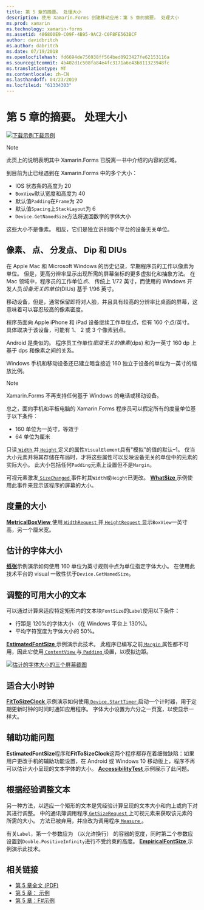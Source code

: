 ```yaml
---
title: 第 5 章的摘要。 处理大小
description: 使用 Xamarin.Forms 创建移动应用：第 5 章的摘要。 处理大小
ms.prod: xamarin
ms.technology: xamarin-forms
ms.assetid: 486800E9-C09F-4B95-9AC2-C0F8FE563BCF
author: davidbritch
ms.author: dabritch
ms.date: 07/19/2018
ms.openlocfilehash: fd6694de756938ff564bed0923427fe62153116a
ms.sourcegitcommit: 4b402d1c508fa84e4fc3171a6e43b811323948fc
ms.translationtype: MT
ms.contentlocale: zh-CN
ms.lasthandoff: 04/23/2019
ms.locfileid: "61334303"
---
```

# <a name="summary-of-chapter-5-dealing-with-sizes"></a>第 5 章的摘要。 处理大小

[![下载示例](~/media/shared/download.png)下载示例](https://github.com/xamarin/xamarin-forms-book-samples/tree/master/Chapter05)

> [!NOTE]
> 此页上的说明表明其中 Xamarin.Forms 已脱离一书中介绍的内容的区域。

到目前为止已经遇到在 Xamarin.Forms 中的多个大小：

- IOS 状态条的高度为 20
- `BoxView`默认宽度和高度为 40
- 默认值`Padding`在`Frame`为 20
- 默认值`Spacing`上`StackLayout`为 6
- `Device.GetNamedSize`方法将返回数字的字体大小

这些大小不是像素。 相反，它们是独立识别每个平台的设备无关单位。

## <a name="pixels-points-dps-dips-and-dius"></a>像素、 点、 分发点、 Dip 和 DIUs

在 Apple Mac 和 Microsoft Windows 的历史记录，早期程序员的工作以像素为单位。 但是，更高分辨率显示出现所需的屏幕坐标的更多虚拟化和抽象方法。 在 Mac 领域中，程序员的工作单位*点*、 传统上 1/72 英寸，而使用的 Windows 开发人员*设备无关的单位*(DIUs) 基于 1/96 英寸。

移动设备，但是，通常保留即将对人脸，并且具有较高的分辨率比桌面的屏幕，这意味着可以容忍较高的像素密度。

程序员面向 Apple iPhone 和 iPad 设备继续工作单位*点*，但有 160 个点/英寸。 具体取决于该设备，可能有 1、 2 或 3 个像素到点。

Android 是类似的。 程序员工作单位*密度无关的像素*(dps) 和为一英寸 160 dp 上基于 dps 和像素之间的关系。

Windows 手机和移动设备还已建立暗含接近 160 独立于设备的单位为一英寸的缩放比例。

> [!NOTE]
> Xamarin.Forms 不再支持任何基于 Windows 的电话或移动设备。

总之，面向手机和平板电脑的 Xamarin.Forms 程序员可以假定所有的度量单位基于以下条件：

- 160 单位为一英寸，等效于
- 64 单位为厘米

只读[ `Width` ](xref:Xamarin.Forms.VisualElement.Width)并[ `Height` ](xref:Xamarin.Forms.VisualElement.Height)定义的属性`VisualElement`具有"模拟"的值的默认&ndash;1。 仅当大小元素并将其存储在布局时，才将这些属性可以反映设备无关的单位中的元素的实际大小。 此大小包括任何`Padding`元素上设置但不是`Margin`。

可视元素激发[ `SizeChanged` ](xref:Xamarin.Forms.VisualElement.SizeChanged)事件时其`Width`或`Height`已更改。 [ **WhatSize** ](https://github.com/xamarin/xamarin-forms-book-samples/tree/master/Chapter05/WhatSize)示例使用此事件来显示该程序的屏幕的大小。

## <a name="metrical-sizes"></a>度量的大小

[ **MetricalBoxView** ](https://github.com/xamarin/xamarin-forms-book-samples/tree/master/Chapter05/MetricalBoxView)使用[ `WidthRequest` ](xref:Xamarin.Forms.VisualElement.WidthRequest)并[ `HeightRequest` ](xref:Xamarin.Forms.VisualElement.HeightRequest)显示`BoxView`一英寸高，另一个厘米宽。

## <a name="estimated-font-sizes"></a>估计的字体大小

[**纸张**](https://github.com/xamarin/xamarin-forms-book-samples/tree/master/Chapter05/FontSizes)示例演示如何使用 160 单位为英寸规则中点为单位指定字体大小。 在使用此技术平台的 visual 一致性优于`Device.GetNamedSize`。

## <a name="fitting-text-to-available-size"></a>调整的可用大小的文本

可以通过计算来适应特定矩形内的文本块`FontSize`的`Label`使用以下条件：

- 行距是 120%的字体大小 （在 Windows 平台上 130%)。
- 平均字符宽度为字体大小的 50%。

[ **EstimatedFontSize** ](https://github.com/xamarin/xamarin-forms-book-samples/tree/master/Chapter05/EstimatedFontSize)示例演示此技术。 此程序已编写之前[ `Margin` ](xref:Xamarin.Forms.View.Margin)属性都不可用，因此它使用[ `ContentView` ](xref:Xamarin.Forms.ContentView)与[ `Padding` ](xref:Xamarin.Forms.Layout.Padding)设置，以模拟边距。

[![估计的字体大小的三个屏幕截图](images/ch05fg07-small.png "文本适应可用大小")](images/ch05fg07-large.png#lightbox "文本适应可用大小")

## <a name="a-fit-to-size-clock"></a>适合大小时钟

[ **FitToSizeClock** ](https://github.com/xamarin/xamarin-forms-book-samples/tree/master/Chapter05/FitToSizeClock)示例演示如何使用[ `Device.StartTimer` ](xref:Xamarin.Forms.Device.StartTimer(System.TimeSpan,System.Func{System.Boolean}))启动一个计时器，用于定期更新时钟的时间时通知应用程序。 字体大小设置为六分之一页宽，以使显示一样大。

## <a name="accessibility-issues"></a>辅助功能问题

**EstimatedFontSize**程序和**FitToSizeClock**这两个程序都存在着细微缺陷：如果用户更改手机的辅助功能设置，在 Android 或 Windows 10 移动版上，程序不再可以估计大小呈现的文本字体的大小。 [ **AccessibilityTest** ](https://github.com/xamarin/xamarin-forms-book-samples/tree/master/Chapter05/AccessibilityTest)示例展示了此问题。

## <a name="empirically-fitting-text"></a>根据经验调整文本

另一种方法，以适应一个矩形的文本是凭经验计算呈现的文本大小和向上或向下对其进行调整。 中的通讯簿调用程序[ `GetSizeRequest` ](xref:Xamarin.Forms.VisualElement.GetSizeRequest(System.Double,System.Double))上可视元素来获取该元素的所需的大小。 方法已被弃用，并应改为调用程序[ `Measure` ](xref:Xamarin.Forms.VisualElement.Measure(System.Double,System.Double,Xamarin.Forms.MeasureFlags))。

有关`Label`，第一个参数应为 （以允许换行） 的容器的宽度，同时第二个参数应设置到`Double.PositiveInfinity`进行不受约束的高度。 [ **EmpiricalFontSize** ](https://github.com/xamarin/xamarin-forms-book-samples/tree/master/Chapter05/EmpiricalFontSize)示例演示此技术。



## <a name="related-links"></a>相关链接

- [第 5 章全文 (PDF)](https://download.xamarin.com/developer/xamarin-forms-book/XamarinFormsBook-Ch05-Apr2016.pdf)
- [第 5 章： 示例](https://github.com/xamarin/xamarin-forms-book-samples/tree/master/Chapter05)
- [第 5 章：F#示例](https://github.com/xamarin/xamarin-forms-book-samples/tree/master/Chapter05/FS)
